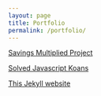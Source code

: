 ```yaml
---
layout: page
title: Portfolio
permalink: /portfolio/
---
```


[Savings Multiplied Project](https://github.com/BlaiseGratton/SavingsMultiplied)


[Solved Javascript Koans](https://github.com/BlaiseGratton/javascript_koans)


[This Jekyll website](http://localhost:4000/)
